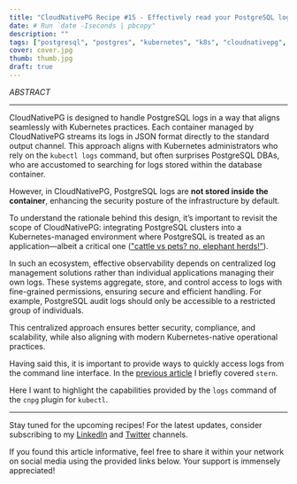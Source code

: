 ```yaml
---
title: "CloudNativePG Recipe #15 - Effectively read your PostgreSQL logs"
date: # Run `date -Iseconds | pbcopy"
description: ""
tags: ["postgresql", "postgres", "kubernetes", "k8s", "cloudnativepg", "cnpg", "postgresql", "postgres", "dok", "data on kubernetes", "logs"]
cover: cover.jpg
thumb: thumb.jpg
draft: true
---
```


_ABSTRACT_

<!--more-->

---

CloudNativePG is designed to handle PostgreSQL logs in a way that aligns seamlessly with Kubernetes practices. Each container managed by CloudNativePG streams its logs in JSON format directly to the standard output channel. This approach aligns with Kubernetes administrators who rely on the `kubectl logs` command, but often surprises PostgreSQL DBAs, who are accustomed to searching for logs stored within the database container.

However, in CloudNativePG, PostgreSQL logs are **not stored inside the container**, enhancing the security posture of the infrastructure by default.  

To understand the rationale behind this design, it’s important to revisit the scope of CloudNativePG: integrating PostgreSQL clusters into a Kubernetes-managed environment where PostgreSQL is treated as an application—albeit a critical one (["cattle vs pets? no, elephant herds!"](https://www.cncf.io/blog/2024/11/20/cloud-neutral-postgres-databases-with-kubernetes-and-cloudnativepg/)).

In such an ecosystem, effective observability depends on centralized log management solutions rather than individual applications managing their own logs. These systems aggregate, store, and control access to logs with fine-grained permissions, ensuring secure and efficient handling.  For example, PostgreSQL audit logs should only be accessible to a restricted group of individuals.

This centralized approach ensures better security, compliance, and scalability, while also aligning with modern Kubernetes-native operational practices.

Having said this, it is important to provide ways to quickly access logs from the command line interface. In the [previous article](https://www.gabrielebartolini.it/articles/2024/10/cnpg-recipe-14-useful-command-line-tools/#stern-for-log-inspection) I briefly covered `stern`.

Here I want to highlight the capabilities provided by the `logs` command of the `cnpg` plugin for `kubectl`.




<!--
# ["CloudNativePG Recipe 1 - Setting up your local playground in minutes"]({{< relref "../20240303-recipe-local-setup/index.md" >}})

```yaml
{{< include "yaml/cluster-example.yaml" >}}
```
-->

---

Stay tuned for the upcoming recipes! For the latest updates, consider
subscribing to my [LinkedIn](https://www.linkedin.com/in/gbartolini/) and
[Twitter](https://twitter.com/_GBartolini_) channels.

If you found this article informative, feel free to share it within your
network on social media using the provided links below. Your support is
immensely appreciated!

<!--
_Cover Picture: [“TITLE“](URL)._
-->

